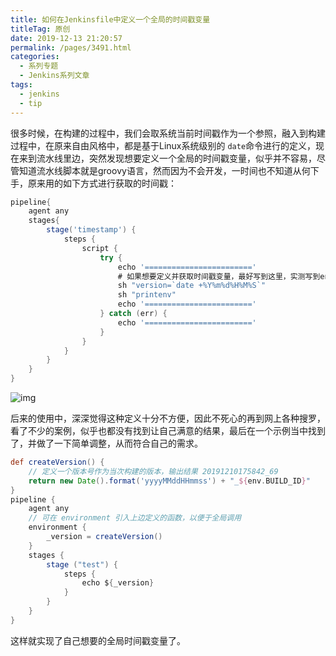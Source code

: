 ```yaml
---
title: 如何在Jenkinsfile中定义一个全局的时间戳变量
titleTag: 原创
date: 2019-12-13 21:20:57
permalink: /pages/3491.html
categories:
  - 系列专题
  - Jenkins系列文章
tags:
  - jenkins
  - tip
---
```


很多时候，在构建的过程中，我们会取系统当前时间戳作为一个参照，融入到构建过程中，在原来自由风格中，都是基于Linux系统级别的 `date`命令进行的定义，现在来到流水线里边，突然发现想要定义一个全局的时间戳变量，似乎并不容易，尽管知道流水线脚本就是groovy语言，然而因为不会开发，一时间也不知道从何下手，原来用的如下方式进行获取的时间戳：

```groovy
pipeline{
    agent any
    stages{
        stage('timestamp') {
            steps {
                script {
                    try {
                        echo '========================'
                        # 如果想要定义并获取时间戳变量，最好写到这里，实测写到environment是违规的语法
                        sh "version=`date +%Y%m%d%H%M%S`"
                        sh "printenv"
                        echo '========================'
                    } catch (err) {
                        echo '========================'
                    }
                }
            }       
        }
    }
}
```

![img](http://t.eryajf.net/imgs/2021/09/93f04bae072e7740.jpg)

后来的使用中，深深觉得这种定义十分不方便，因此不死心的再到网上各种搜罗，看了不少的案例，似乎也都没有找到让自己满意的结果，最后在一个示例当中找到了，并做了一下简单调整，从而符合自己的需求。

```groovy
def createVersion() {
    // 定义一个版本号作为当次构建的版本，输出结果 20191210175842_69
    return new Date().format('yyyyMMddHHmmss') + "_${env.BUILD_ID}"
}
pipeline {
    agent any
    // 可在 environment 引入上边定义的函数，以便于全局调用
    environment {
        _version = createVersion()
    }
    stages {
        stage ("test") {
            steps {
                echo ${_version}
            }
        }
    }
}
```

这样就实现了自己想要的全局时间戳变量了。
